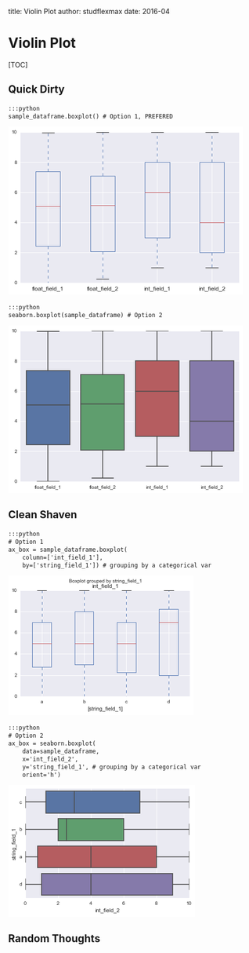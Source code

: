 title: Violin Plot
author: studflexmax
date: 2016-04

# Violin Plot


[TOC]


## Quick Dirty

    :::python
	sample_dataframe.boxplot() # Option 1, PREFERED
![boxplot option 1](/static/img/boxplot_1.png)

    :::python
	seaborn.boxplot(sample_dataframe) # Option 2
![boxplot option 2](/static/img/boxplot_2.png)


## Clean Shaven

    :::python
    # Option 1
    ax_box = sample_dataframe.boxplot(
        column=['int_field_1'],
        by=['string_field_1']) # grouping by a categorical var
![boxplot option 3](/static/img/boxplot_3.png)


    :::python
    # Option 2
    ax_box = seaborn.boxplot(
        data=sample_dataframe,
        x='int_field_2',
        y='string_field_1', # grouping by a categorical var
        orient='h')
![boxplot option 4](/static/img/boxplot_4.png)


## Random Thoughts
